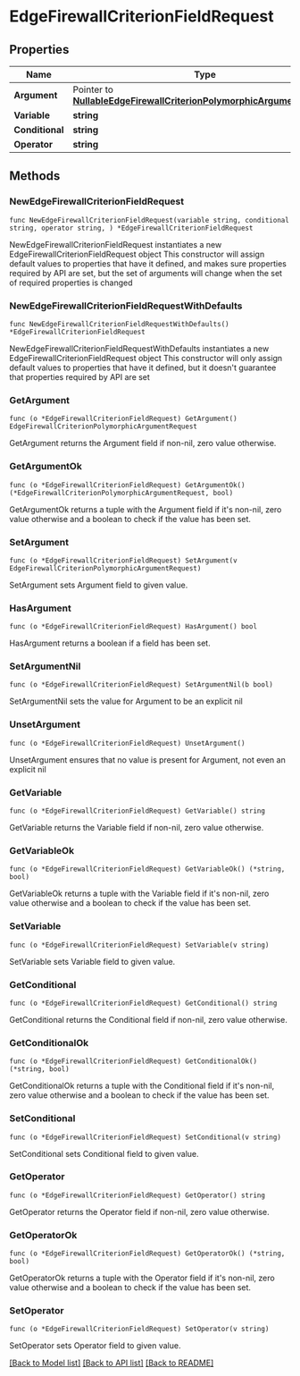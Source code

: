 # EdgeFirewallCriterionFieldRequest

## Properties

Name | Type | Description | Notes
------------ | ------------- | ------------- | -------------
**Argument** | Pointer to [**NullableEdgeFirewallCriterionPolymorphicArgumentRequest**](EdgeFirewallCriterionPolymorphicArgumentRequest.md) |  | [optional] 
**Variable** | **string** |  | 
**Conditional** | **string** |  | 
**Operator** | **string** |  | 

## Methods

### NewEdgeFirewallCriterionFieldRequest

`func NewEdgeFirewallCriterionFieldRequest(variable string, conditional string, operator string, ) *EdgeFirewallCriterionFieldRequest`

NewEdgeFirewallCriterionFieldRequest instantiates a new EdgeFirewallCriterionFieldRequest object
This constructor will assign default values to properties that have it defined,
and makes sure properties required by API are set, but the set of arguments
will change when the set of required properties is changed

### NewEdgeFirewallCriterionFieldRequestWithDefaults

`func NewEdgeFirewallCriterionFieldRequestWithDefaults() *EdgeFirewallCriterionFieldRequest`

NewEdgeFirewallCriterionFieldRequestWithDefaults instantiates a new EdgeFirewallCriterionFieldRequest object
This constructor will only assign default values to properties that have it defined,
but it doesn't guarantee that properties required by API are set

### GetArgument

`func (o *EdgeFirewallCriterionFieldRequest) GetArgument() EdgeFirewallCriterionPolymorphicArgumentRequest`

GetArgument returns the Argument field if non-nil, zero value otherwise.

### GetArgumentOk

`func (o *EdgeFirewallCriterionFieldRequest) GetArgumentOk() (*EdgeFirewallCriterionPolymorphicArgumentRequest, bool)`

GetArgumentOk returns a tuple with the Argument field if it's non-nil, zero value otherwise
and a boolean to check if the value has been set.

### SetArgument

`func (o *EdgeFirewallCriterionFieldRequest) SetArgument(v EdgeFirewallCriterionPolymorphicArgumentRequest)`

SetArgument sets Argument field to given value.

### HasArgument

`func (o *EdgeFirewallCriterionFieldRequest) HasArgument() bool`

HasArgument returns a boolean if a field has been set.

### SetArgumentNil

`func (o *EdgeFirewallCriterionFieldRequest) SetArgumentNil(b bool)`

 SetArgumentNil sets the value for Argument to be an explicit nil

### UnsetArgument
`func (o *EdgeFirewallCriterionFieldRequest) UnsetArgument()`

UnsetArgument ensures that no value is present for Argument, not even an explicit nil
### GetVariable

`func (o *EdgeFirewallCriterionFieldRequest) GetVariable() string`

GetVariable returns the Variable field if non-nil, zero value otherwise.

### GetVariableOk

`func (o *EdgeFirewallCriterionFieldRequest) GetVariableOk() (*string, bool)`

GetVariableOk returns a tuple with the Variable field if it's non-nil, zero value otherwise
and a boolean to check if the value has been set.

### SetVariable

`func (o *EdgeFirewallCriterionFieldRequest) SetVariable(v string)`

SetVariable sets Variable field to given value.


### GetConditional

`func (o *EdgeFirewallCriterionFieldRequest) GetConditional() string`

GetConditional returns the Conditional field if non-nil, zero value otherwise.

### GetConditionalOk

`func (o *EdgeFirewallCriterionFieldRequest) GetConditionalOk() (*string, bool)`

GetConditionalOk returns a tuple with the Conditional field if it's non-nil, zero value otherwise
and a boolean to check if the value has been set.

### SetConditional

`func (o *EdgeFirewallCriterionFieldRequest) SetConditional(v string)`

SetConditional sets Conditional field to given value.


### GetOperator

`func (o *EdgeFirewallCriterionFieldRequest) GetOperator() string`

GetOperator returns the Operator field if non-nil, zero value otherwise.

### GetOperatorOk

`func (o *EdgeFirewallCriterionFieldRequest) GetOperatorOk() (*string, bool)`

GetOperatorOk returns a tuple with the Operator field if it's non-nil, zero value otherwise
and a boolean to check if the value has been set.

### SetOperator

`func (o *EdgeFirewallCriterionFieldRequest) SetOperator(v string)`

SetOperator sets Operator field to given value.



[[Back to Model list]](../README.md#documentation-for-models) [[Back to API list]](../README.md#documentation-for-api-endpoints) [[Back to README]](../README.md)



